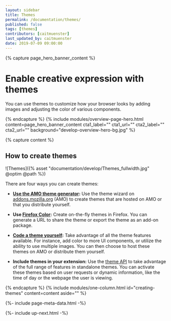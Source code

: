 ```yaml
---
layout: sidebar
title: Themes
permalink: /documentation/themes/
published: false
tags: [themes]
contributors: [caitmuenster]
last_updated_by: caitmuenster
date: 2019-07-09 09:00:00
---
```


<!-- Overview Page Hero Banner -->

{% capture page_hero_banner_content %}

# Enable creative expression with themes

 You can use themes to customize how your browser looks by adding images and adjusting the color of various components.

{% endcapture %}
{% include modules/overview-page-hero.html
	content=page_hero_banner_content
	cta1_label=""
	cta1_url=""
	cta2_label=""
	cta2_url=""
	background="develop-overview-hero-bg.jpg"
%}

<!-- END: Overview Page Hero Banner -->

<!-- Single Column Body Module -->

{% capture content %}

## How to create themes

![Themes]({% asset "documentation/develop/Themes_fullwidth.jpg" @optim @path %})

There are four ways you can create themes:

- **[Use the AMO theme generator](/documentation/themes/using-the-amo-theme-generator):** Use the theme wizard on [addons.mozilla.org](https://addons.mozilla.org) (AMO) to create themes that are hosted on AMO or that you distribute yourself.

- **Use [Firefox Color](https://color.firefox.com):** Create on-the-fly themes in Firefox. You can generate a URL to share the theme or export the theme as an add-on package.

- **[Code a theme yourself](https://developer.mozilla.org/docs/Mozilla/Add-ons/Themes/Theme_concepts):** Take advantage of all the theme features available. For instance, add color to more UI components, or utilize the ability to use multiple images. You can then choose to host these themes on AMO or distribute them yourself.

- **Include themes in your extension:** Use the [theme API](https://developer.mozilla.org/en-US/docs/Mozilla/Add-ons/WebExtensions/API/theme) to take advantage of the full range of features in standalone themes. You can activate these themes based on user requests or dynamic information, like the time of day or the webpage the user is viewing.

{% endcapture %}
{% include modules/one-column.html
	id="creating-themes"
	content=content
	aside=""
%}

<!-- END: Single Column Body Module -->

<!-- Meta Data -->

{%- include page-meta-data.html -%}

<!-- END: Meta Data -->

<!-- Up Next -->

{%- include up-next.html -%}

<!-- END: Up Next -->
